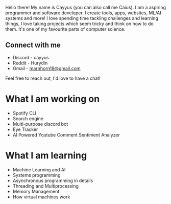 Hello there! My name is Cayyus (you can also call me Caius). I am a aspiring programmer and software developer. I create tools, apps, websites, ML/AI systems and more! I love spending time tackling challenges and learning things, I love taking projects which seem tricky and think on how to do them. It's one of my favourite parts of computer science.

## Connect with me
- Discord - cayyus
- Reddit - Hurydin
- Gmail - marnhorn19@gmail.com <br>

Feel free to reach out, I'd love to have a chat!

# What I am working on
- Spotify CLI
- Search engine
- Multi-purpose discord bot
- Eye Tracker
- AI Powered Youtube Comment Sentiment Analyzer

# What I am learning 
- Machine Learning and AI
- Systems programming
- Asynchronous programming in details
- Threading and Multiprocessing
- Memory Management
- How virtual machines work
<!---
Daviehoff/Daviehoff is a ✨ special ✨ repository because its `README.md` (this file) appears on your GitHub profile.
You can click the Preview link to take a look at your changes.
--->
